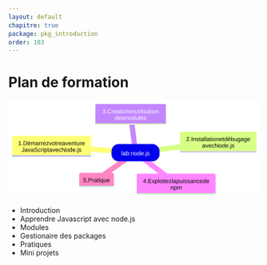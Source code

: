 ```yaml
---
layout: default
chapitre: true
package: pkg_introduction
order: 103
---
```



# Plan de formation 


![Plan de formation](../images/plan-formation.svg)

- Introduction 
- Apprendre Javascript avec node.js
- Modules
- Gestionaire des packages
- Pratiques
- Mini projets